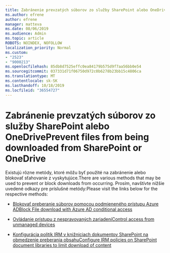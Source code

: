 ```yaml
---
title: Zabránenie prevzatých súborov zo služby SharePoint alebo OneDrive
ms.author: efrene
author: efrene
manager: matteva
ms.date: 08/06/2019
ms.audience: Admin
ms.topic: article
ROBOTS: NOINDEX, NOFOLLOW
localization_priority: Normal
ms.custom:
- "2523"
- "9000213"
ms.openlocfilehash: 85db8d7525effc0ea84179b575d9f7aa56bb0e54
ms.sourcegitcommit: 037331d71f06750d972c0b6278b23bb15c4806ca
ms.translationtype: MT
ms.contentlocale: sk-SK
ms.lasthandoff: 10/18/2019
ms.locfileid: "36554727"
---
```

# <a name="prevent-files-from-being-downloaded-from-sharepoint-or-onedrive"></a><span data-ttu-id="e8e34-102">Zabránenie prevzatých súborov zo služby SharePoint alebo OneDrive</span><span class="sxs-lookup"><span data-stu-id="e8e34-102">Prevent files from being downloaded from SharePoint or OneDrive</span></span>

<span data-ttu-id="e8e34-103">Existujú rôzne metódy, ktoré môžu byť použité na zabránenie alebo blokovať sťahovanie z vyskytujúce.</span><span class="sxs-lookup"><span data-stu-id="e8e34-103">There are various methods that may be used to prevent or block downloads from occurring.</span></span> <span data-ttu-id="e8e34-104">Prosím, navštívte nižšie uvedené odkazy pre príslušné metódy:</span><span class="sxs-lookup"><span data-stu-id="e8e34-104">Please visit the links below for the respective methods:</span></span>

- [<span data-ttu-id="e8e34-105">Blokovať preberanie súborov pomocou podmieneného prístupu Azure AD</span><span class="sxs-lookup"><span data-stu-id="e8e34-105">Block File download with Azure AD conditional access</span></span>](https://docs.microsoft.com/cloud-app-security/use-case-proxy-block-session-aad#create-a-block-download-policy-for-unmanaged-devices)

- [<span data-ttu-id="e8e34-106">Ovládanie prístupu z nespravovaných zariadení</span><span class="sxs-lookup"><span data-stu-id="e8e34-106">Control access from unmanaged devices</span></span>](https://docs.microsoft.com/sharepoint/control-access-from-unmanaged-devices)

- [<span data-ttu-id="e8e34-107">Konfigurácia politík IRM v knižniciach dokumentov SharePoint na obmedzenie preberania obsahu</span><span class="sxs-lookup"><span data-stu-id="e8e34-107">Configure IRM policies on SharePoint document libraries to limit download of content</span></span>](https://docs.microsoft.com/office365/securitycompliance/set-up-irm-in-sp-admin-center)
